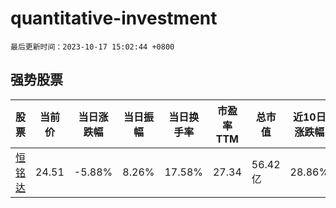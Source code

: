 # quantitative-investment

`最后更新时间：2023-10-17 15:02:44 +0800`

## 强势股票

|股票|当前价|当日涨跌幅|当日振幅|当日换手率|市盈率TTM|总市值|近10日涨跌幅|
|----|----|----|----|----|----|----|----|
|[恒铭达](https://xueqiu.com/S/SZ002947)|24.51|-5.88%|8.26%|17.58%|27.34|56.42亿|28.86%|
